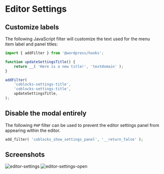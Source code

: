 # Editor Settings

## Customize labels

The following JavaScript filter will customize the text used for the menu item
label and panel titles: 

```javascript
import { addFilter } from '@wordpress/hooks';

function updateSettingsTitle() {
	return __( 'Here is a new title!', 'textdomain' );
}

addFilter(
	'coblocks-settings-title',
	'coblocks-settings-title',
	updateSettingsTitle,
);
```

## Disable the modal entirely

The following `PHP` filter can be used to prevent the editor settings panel from appearing within the editor.

```php
add_filter( 'coblocks_show_settings_panel', '__return_false' );
```

## Screenshots
![editor-settings](https://user-images.githubusercontent.com/1813435/74862708-9c043d00-531a-11ea-9410-61968ad0e86d.jpg)
![editor-settings-open](https://user-images.githubusercontent.com/1813435/74862836-cfdf6280-531a-11ea-987c-2f795557b2d3.jpg)

